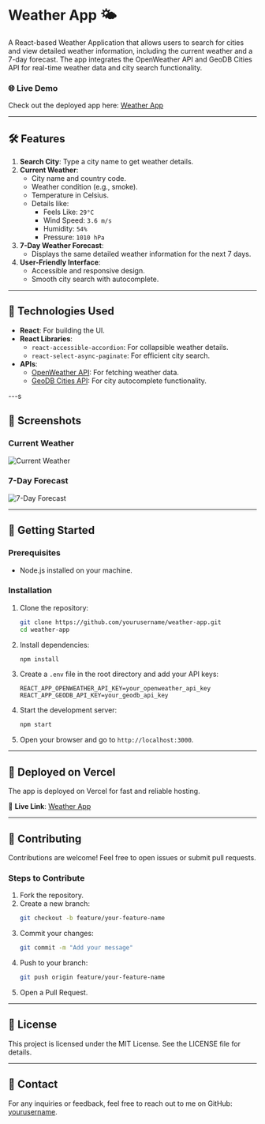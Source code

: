 # Weather App 🌤️

A React-based Weather Application that allows users to search for cities and view detailed weather information, including the current weather and a 7-day forecast. The app integrates the OpenWeather API and GeoDB Cities API for real-time weather data and city search functionality.

### 🌐 Live Demo

Check out the deployed app here: [Weather App](https://weather-app-theta-mauve-22.vercel.app/)

---

## 🛠️ Features

1. **Search City**: Type a city name to get weather details.
2. **Current Weather**:
    - City name and country code.
    - Weather condition (e.g., smoke).
    - Temperature in Celsius.
    - Details like:
      - Feels Like: `29°C`
      - Wind Speed: `3.6 m/s`
      - Humidity: `54%`
      - Pressure: `1010 hPa`
3. **7-Day Weather Forecast**:
    - Displays the same detailed weather information for the next 7 days.
4. **User-Friendly Interface**:
    - Accessible and responsive design.
    - Smooth city search with autocomplete.

---

## 🔧 Technologies Used

- **React**: For building the UI.
- **React Libraries**:
  - `react-accessible-accordion`: For collapsible weather details.
  - `react-select-async-paginate`: For efficient city search.
- **APIs**:
  - [OpenWeather API](https://openweathermap.org/): For fetching weather data.
  - [GeoDB Cities API](https://rapidapi.com/wirefreethought/api/geodb-cities): For city autocomplete functionality.

---s

## 📸 Screenshots

### Current Weather
![Current Weather](https://user-images.githubusercontent.com/placeholder/current-weather.png)

### 7-Day Forecast
![7-Day Forecast](https://user-images.githubusercontent.com/placeholder/7-day-forecast.png)

---

## 🚀 Getting Started

### Prerequisites

- Node.js installed on your machine.

### Installation

1. Clone the repository:
   ```bash
   git clone https://github.com/yourusername/weather-app.git
   cd weather-app
   ```

2. Install dependencies:
   ```bash
   npm install
   ```

3. Create a `.env` file in the root directory and add your API keys:
   ```env
   REACT_APP_OPENWEATHER_API_KEY=your_openweather_api_key
   REACT_APP_GEODB_API_KEY=your_geodb_api_key
   ```

4. Start the development server:
   ```bash
   npm start
   ```

5. Open your browser and go to `http://localhost:3000`.

---

## 🌟 Deployed on Vercel

The app is deployed on Vercel for fast and reliable hosting.

🔗 **Live Link**: [Weather App](https://weather-app-theta-mauve-22.vercel.app/)

---

## 🤝 Contributing

Contributions are welcome! Feel free to open issues or submit pull requests.

### Steps to Contribute
1. Fork the repository.
2. Create a new branch:
   ```bash
   git checkout -b feature/your-feature-name
   ```
3. Commit your changes:
   ```bash
   git commit -m "Add your message"
   ```
4. Push to your branch:
   ```bash
   git push origin feature/your-feature-name
   ```
5. Open a Pull Request.

---

## 📝 License

This project is licensed under the MIT License. See the LICENSE file for details.

---

## 📧 Contact

For any inquiries or feedback, feel free to reach out to me on GitHub: [yourusername](https://github.com/yourusername).
